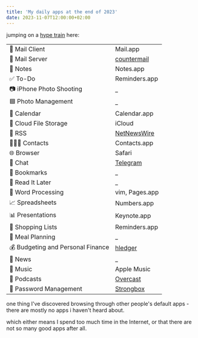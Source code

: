 ```yaml
---
title: 'My daily apps at the end of 2023'
date: 2023-11-07T12:00:00+02:00
---
```


jumping on a [hype train](https://defaults.rknight.me) here:

|                                   |                                        |
| --------------------------------- | -------------------------------------- |
| 📨 Mail Client                    | Mail.app                               |
| 📮 Mail Server                    | [countermail](https://countermail.com) |
| 📝 Notes                          | Notes.app                              |
| ✅ To-Do                          | Reminders.app                          |
| 📷 iPhone Photo Shooting          | \_                                     |
| 🟦 Photo Management               | \_                                     |
| 📆 Calendar                       | Calendar.app                           |
| 📁 Cloud File Storage             | iCloud                                 |
| 📖 RSS                            | [NetNewsWire](https://netnewswire.com) |
| 🙍🏻‍♂️ Contacts                       | Contacts.app                           |
| 🌐 Browser                        | Safari                                 |
| 💬 Chat                           | [Telegram](https://telegram.org)       |
| 🔖 Bookmarks                      | \_                                     |
| 📑 Read It Later                  | \_                                     |
| 📜 Word Processing                | vim, Pages.app                         |
| 📈 Spreadsheets                   | Numbers.app                            |
| 📊 Presentations                  | Keynote.app                            |
| 🛒 Shopping Lists                 | Reminders.app                          |
| 🍴 Meal Planning                  | \_                                     |
| 💰 Budgeting and Personal Finance | [hledger](https://hledger.org)         |
| 📰 News                           | \_                                     |
| 🎵 Music                          | Apple Music                            |
| 🎤 Podcasts                       | [Overcast](https://overcast.fm)        |
| 🔐 Password Management            | [Strongbox](https://strongboxsafe.com) |

one thing I've discovered browsing through other people's default apps - there are mostly no apps i haven't heard about.

which either means I spend too much time in the Internet, or that there are not so many good apps after all.
